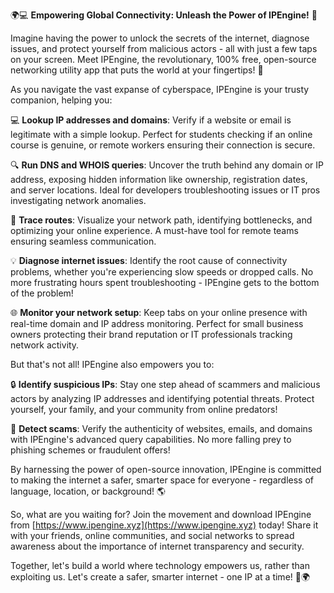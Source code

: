 🌍💻 **Empowering Global Connectivity: Unleash the Power of IPEngine!** 🚀

Imagine having the power to unlock the secrets of the internet, diagnose issues, and protect yourself from malicious actors - all with just a few taps on your screen. Meet IPEngine, the revolutionary, 100% free, open-source networking utility app that puts the world at your fingertips! 📡

As you navigate the vast expanse of cyberspace, IPEngine is your trusty companion, helping you:

💻 **Lookup IP addresses and domains**: Verify if a website or email is legitimate with a simple lookup. Perfect for students checking if an online course is genuine, or remote workers ensuring their connection is secure.

🔍 **Run DNS and WHOIS queries**: Uncover the truth behind any domain or IP address, exposing hidden information like ownership, registration dates, and server locations. Ideal for developers troubleshooting issues or IT pros investigating network anomalies.

🚀 **Trace routes**: Visualize your network path, identifying bottlenecks, and optimizing your online experience. A must-have tool for remote teams ensuring seamless communication.

💡 **Diagnose internet issues**: Identify the root cause of connectivity problems, whether you're experiencing slow speeds or dropped calls. No more frustrating hours spent troubleshooting - IPEngine gets to the bottom of the problem!

🌐 **Monitor your network setup**: Keep tabs on your online presence with real-time domain and IP address monitoring. Perfect for small business owners protecting their brand reputation or IT professionals tracking network activity.

But that's not all! IPEngine also empowers you to:

🔒 **Identify suspicious IPs**: Stay one step ahead of scammers and malicious actors by analyzing IP addresses and identifying potential threats. Protect yourself, your family, and your community from online predators!

💪 **Detect scams**: Verify the authenticity of websites, emails, and domains with IPEngine's advanced query capabilities. No more falling prey to phishing schemes or fraudulent offers!

By harnessing the power of open-source innovation, IPEngine is committed to making the internet a safer, smarter space for everyone - regardless of language, location, or background! 🌎

So, what are you waiting for? Join the movement and download IPEngine from [https://www.ipengine.xyz](https://www.ipengine.xyz) today! Share it with your friends, online communities, and social networks to spread awareness about the importance of internet transparency and security.

Together, let's build a world where technology empowers us, rather than exploiting us. Let's create a safer, smarter internet - one IP at a time! 💪🌍